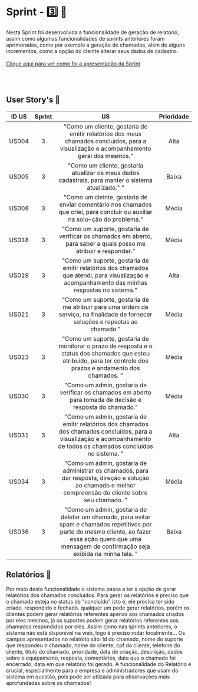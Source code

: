 # Sprint - 3️⃣ 🎯
Nesta Sprint foi desenvolvida a funcionalidade de geração de relatório, assim como algumas funcionalidades de sprints anteriores foram aprimoradas, como por exemplo a geração de chamados, além de alguns incrementos, como a opção do cleinte alterar seus dados de cadastro. 
<br>
<br>
[Clique aqui para ver como foi a apresentação da Sprint](https://prezi.com/view/q6joTc7JFg5PWo6kwyGP/)
<br>
</br>

</div>

<br>

## User Story's 📝

| ID US | Sprint | US                                                                                                                                                                                                                               | Prioridade          |
|:-------:|:--------:|:----------------------------------------------------------------------------------------------------------------------------------------------------------------------------------------------------------------------------------:|:-----------------------:|
| US004  | 3     | "Como um cliente, gostaria de emitir relatórios dos meus chamados concluídos, para a visualização e acompanhamento geral dos mesmos."                                                                                                                                      |  Alta              |
| US005  | 3      | "Como um cliente, gostaria atualizar os meus dados cadastrais, para manter o sistema atualizado." "                                                                    |  Baixa                  |
| US008  | 3      | "Como um cleinte, gostaria de enviar comentário nos chamados que criei, para concluir ou auxiliar na solu~ção do problema."                                                                           |  Média                  |
| US018  | 3      | "Como um suporte, gostaria de verificar os chamados em aberto, para saber a quais posso me atribuir e responder."                                          |  Média                  |
| US019  | 3      | "Como um suporte, gostaria de emitir relatórios dos chamados que atendi, para visualização e acompanhamento das minhas respostas no sistema."                                                        | Alta               |
| US021  | 3      | "Como um suporte, gostaria de me atribuir para uma ordem de serviço, na finalidade de fornecer soluções e repsotas ao chamado."                                                        |  Média                 |
| US023  | 3      | "Como um suporte, gostaria de monitorar o prazo de resposta e o status dos chamados que estou atribuido, para ter controle dos prazos e andamento dos chamados. "                                                        |  Média                  |
| US030  | 3      | "Como um admin, gostaria de verificar os chamados em aberto para tomada de decisão e resposta do chamado."                                                        |  Média                |
| US031  | 3      | "Como um admin, gostaria de emitir relatórios dos chamados dos chamados concluídos, para a visualização e acompanhamento de todos os chamados concluídos no sistema. "                                                        |  Alta                  |
| US034  | 3      | "Como um admin, gostaria de administrar os chamados, para dar resposta, direção e solução ao chamado e melhor compreensão do cliente sobre seu chamado. "                                                        |  Média                 |
| US036  | 3      | "Como um admin, gostaria de deletar um chamado, para evitar spam e chamados repetitivos por parte do mesmo cliente, ao fazer essa ação quero que uma mensagem de confirmação seja exibida na minha tela. "                                                        |  Baixa               |

## Relatórios 📄
Por meio desta funcionalidade o sistema passa a ter a opção de gerar relatórios dos chamados concluídos. Para gerar os relatórios é preciso que o chamado esteja no status de "concluído" isto é, ele precisa ter sido criado, respondido e fechado. qualquer um pode gerar relatórios, porém os clientes podem gerar relatórios referentes apenas aos chamados criados por eles mesmos, já os suportes podem gerar relatórios referentes aos chamados respondidos por eles. Assim como nas sprints anteriores, o sistema não está disponível na web, logo é preciso rodar localmente... Os campos apresentados no relatório são: Id do chamado, nome do suporte que respondeu o chamado, nome do cliente, cpf do cliente, telefone do cliente, título do chamado, prioridade, data de criação, descrição, dados sobre o equipamento, resposta, comentários, data que o chamado foi encerrado, data em que relatório foi gerado. A funcionalidade do Relatório é crucial, especialmente para a empresa e administradores que usam do sistema em questão, pois pode ser utlizada para observações mais aprofundadas sobre os chamados!


<div align='center'>



</div>
